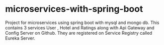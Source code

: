 # microservices-with-spring-boot
Project for microservices using spring boot with mysql and mongo db.
This contains 3 services User , Hotel and Ratings along with Api Gateway and Config Server on Github.
They are registered on Service Registry called Eureka Server.
